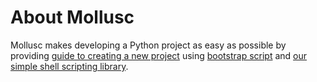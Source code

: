# About Mollusc

Mollusc makes developing a Python project as easy as possible by providing [guide to creating a new project](new-project.md) using [bootstrap script](bootstrap.md) and [our simple shell scripting library](shell.md).
